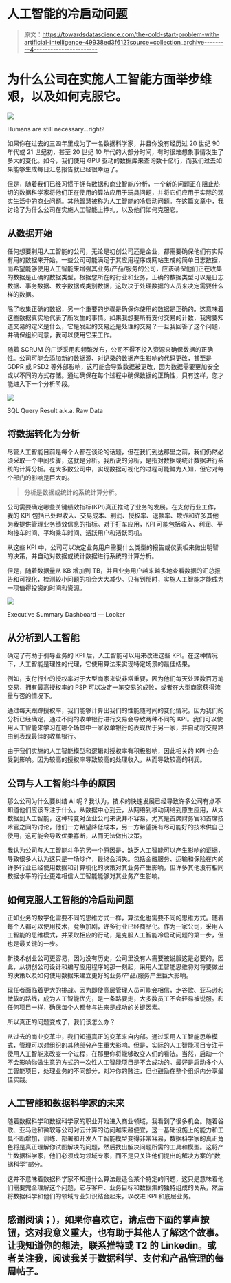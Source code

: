 # 人工智能的冷启动问题

> 原文：<https://towardsdatascience.com/the-cold-start-problem-with-artificial-intelligence-49938ed3f612?source=collection_archive---------4----------------------->

# 为什么公司在实施人工智能方面举步维艰，以及如何克服它。

![](img/daaf1457b571d4f92f0ea524e92432fd.png)

Humans are still necessary…right?

如果你在过去的三四年里成为了一名数据科学家，并且你没有经历过 20 世纪 90 年代或 21 世纪初，甚至 20 世纪 10 年代的大部分时间，有时很难想象事情发生了多大的变化。如今，我们使用 GPU 驱动的数据库来查询数十亿行，而我们过去如果能够生成每日汇总报告就已经很幸运了。

但是，随着我们已经习惯于拥有数据和商业智能/分析，一个新的问题正在阻止热切的数据科学家将他们正在使用的算法应用于玩具问题，并将它们应用于实际的现实生活中的商业问题。其他智慧被称为人工智能的冷启动问题。在这篇文章中，我讨论了为什么公司在实施人工智能上挣扎，以及他们如何克服它。

## 从数据开始

任何想要利用人工智能的公司，无论是初创公司还是企业，都需要确保他们有实际有用的数据来开始。一些公司可能满足于其应用程序或网站生成的简单日志数据，而希望能够使用人工智能来增强其业务/产品/服务的公司，应该确保他们正在收集的数据是正确的数据类型。根据您所在的行业和业务，正确的数据类型可以是日志数据、事务数据、数字数据或类别数据，这取决于处理数据的人员来决定需要什么样的数据。

除了收集正确的数据，另一个重要的步骤是确保你使用的数据是正确的。这意味着这些数据真实地代表了所发生的事情。如果我想要所有支付交易的计数，我需要知道交易的定义是什么，它是发起的交易还是处理的交易？一旦我回答了这个问题，并确保组织同意，我可以使用它来工作。

随着 SCRUM 的广泛采用和频繁发布，公司不得不投入资源来确保数据的正确性。公司可能会添加新的数据源、对记录的数据产生影响的代码更改，甚至是 GDPR 或 PSD2 等外部影响，这可能会导致数据被更改，因为数据需要更加安全或以不同的方式存储。通过确保在每个过程中确保数据的正确性，只有这样，您才能进入下一个分析阶段。

![](img/522d70c3832ee75733bd4d1781c53bcf.png)

SQL Query Result a.k.a. Raw Data

## 将数据转化为分析

尽管人工智能目前是每个人都在谈论的话题，但在我们到达那里之前，我们仍然必须采取一个中间步骤，这就是分析。我所说的分析，是指对数据或统计数据进行系统的计算分析。在大多数公司中，实现数据可视化的过程可能鲜为人知，但它对每个部门的影响是巨大的。

> 分析是数据或统计的系统计算分析。

公司需要确定哪些关键绩效指标(KPI)真正推动了业务的发展。在支付行业工作，我的 KPI 包括已处理收入、交易成本、利润、授权率、退款率、欺诈和许多其他为我提供管理业务绩效信息的指标。对于打车应用，KPI 可能包括收入、利润、平均接车时间、平均乘车时间、活跃用户和活跃司机。

从这些 KPI 中，公司可以决定业务用户需要什么类型的报告或仪表板来做出明智的决策，并自动对数据或统计数据进行系统的计算分析。

但是，随着数据量从 KB 增加到 TB，并且业务用户越来越多地查看数据的汇总报告和可视化，检测较小问题的机会大大减少。只有到那时，实施人工智能才能成为一项值得投资的时间和资源。

![](img/10e81009e5bbc9abf41be65618060450.png)

Executive Summary Dashboard — Looker

## 从分析到人工智能

确定了有助于引导业务的 KPI 后，人工智能可以用来改进这些 KPI。在这种情况下，人工智能是理性的代理，它使用算法来实现特定场景的最佳结果。

例如，支付行业的授权率对于大型商家来说非常重要，因为他们每天处理数百万笔交易，拥有最高授权率的 PSP 可以决定一笔交易的成败，或者在大型商家获得流量与否的情况下。

通过每天跟踪授权率，我们能够计算出我们的性能随时间的变化情况。因为我们的分析已经确定，通过不同的收单银行进行交易会导致两种不同的 KPI。我们可以使用人工智能来学习在哪个场景中一家收单银行的表现优于另一家，并自动将交易路由到表现最佳的收单银行。

由于我们实施的人工智能模型和逻辑对授权率有积极影响，因此相关的 KPI 也会受到影响。因为较高的授权率导致较高的处理收入，从而导致较高的利润。

## 公司与人工智能斗争的原因

那么公司为什么要纠结 AI 呢？我认为，技术的快速发展已经导致许多公司有点不知道他们应该专注于什么。从数据中心到云，从网络到移动网络到原生应用，从大数据到人工智能，这种转变对企业公司来说并不容易。尤其是首席财务官和首席技术官之间的讨论，他们一方希望降低成本，另一方希望拥有尽可能好的技术供自己使用，这可能会导致优柔寡断，从而无法做出决策。

我认为公司与人工智能斗争的另一个原因是，缺乏人工智能可以产生影响的证据，导致很多人认为这只是一场炒作，最终会消失。包括金融服务、运输和保险在内的许多行业已经使用数据和计算机化的决策对其业务产生影响，但许多其他没有相同数据水平的行业更难相信人工智能能够对其业务产生影响。

## 如何克服人工智能的冷启动问题

正如业务的数字化需要不同的思维方式一样，算法化也需要不同的思维方式。随着每个人都可以使用技术，竞争加剧，许多行业已经商品化。作为一家公司，采用人工智能的思维模式，并采取相应的行动，是克服人工智能冷启动问题的第一步，但也是最关键的一步。

新技术创业公司更容易，因为没有历史，公司里没有人需要被说服这是必要的。因此，从初创公司设计和编写应用程序的那一刻起，采用人工智能思维将对将要做出的决策以及如何使用数据来建立更好的业务/产品/服务产生巨大影响。

现任者面临着更大的挑战。因为即使高层管理人员可能会相信，走谷歌、亚马逊和微软的路线，成为人工智能优先，是一条路要走，大多数员工不会轻易被说服。和任何项目一样，确保每个人都参与进来是成功的关键因素。

所以真正的问题变成了，我们该怎么办？

从过去的商业变革中，我们知道真正的变革来自内部。通过采用人工智能思维模式，管理可以对组织的其他部分产生重大影响。但是，实际的人工智能项目专注于使用人工智能来改变一个过程，在那里你将能够改变人们的看法。当然，启动一个不会影响你做生意的方式的一次性人工智能项目是不会成功的。最好是启动多个人工智能项目，处理业务的不同部分，对冲你的赌注，但也鼓励在整个组织内分享最佳实践。

## 人工智能和数据科学家的未来

随着数据科学和数据科学家的职业开始进入商业领域，我看到了很多机会。随着谷歌、亚马逊和微软等公司对云计算的访问越来越便宜，这一基础设施上的能力和工具不断增加，训练、部署和开发人工智能模型变得非常容易，数据科学家的真正角色将是真正理解你试图解决的问题，然后找出解决问题所需的工具和模型。这将产生数据科学家，他们必须成为领域专家，而不是只关注他们提出的解决方案的“数据科学”部分。

这并不意味着数据科学家不知道什么算法最适合某个特定的问题，这只是意味着他们需要完全理解这个问题，它与客户、业务目标和数据集的独特组成的关系，然后将数据科学和他们的领域专业知识结合起来，以改进 KPI 和底层业务。

## 感谢阅读；)，如果你喜欢它，请点击下面的掌声按钮，这对我意义重大，也有助于其他人了解这个故事。让我知道你的想法，联系推特或 T2 的 Linkedin。或者关注我，阅读我关于数据科学、支付和产品管理的每周帖子。